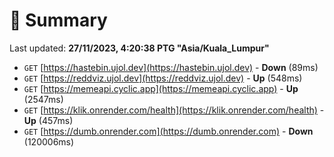 # 📖 Summary
Last updated: **27/11/2023, 4:20:38 PTG "Asia/Kuala_Lumpur"**

- `GET` [https://hastebin.ujol.dev](https://hastebin.ujol.dev) - **Down** (89ms)
- `GET` [https://reddviz.ujol.dev](https://reddviz.ujol.dev) - **Up** (548ms)
- `GET` [https://memeapi.cyclic.app](https://memeapi.cyclic.app) - **Up** (2547ms)
- `GET` [https://klik.onrender.com/health](https://klik.onrender.com/health) - **Up** (457ms)
- `GET` [https://dumb.onrender.com](https://dumb.onrender.com) - **Down** (120006ms)
